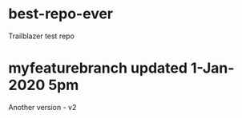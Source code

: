 # best-repo-ever
Trailblazer test repo
# myfeaturebranch updated 1-Jan-2020 5pm
Another version - v2

